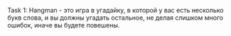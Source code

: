 Task 1:  Hangman - это игра в угадайку, в которой у вас есть несколько букв слова, и вы должны угадать остальное, не делая слишком много ошибок, иначе вы будете повешены.

